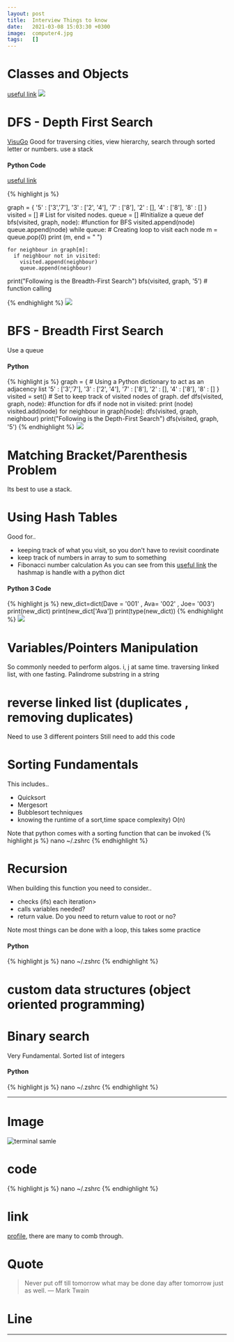 ```yaml
---
layout: post
title:  Interview Things to know
date:   2021-03-08 15:03:30 +0300
image:  computer4.jpg
tags:   []
---
```


# Classes and Objects

[useful link](https://techvidvan.com/tutorials/java-oops-concepts/amp/?epik=dj0yJnU9WVJGNDlqWUlMU0hrTWdNVGdjeHNhdWpONFhwVVJnLWYmcD0wJm49VFczOTdPUnFOanRGdkFTU2NwcEtaUSZ0PUFBQUFBR0FYbG5V)
![]({{site.baseurl}}/img/posts/interview/oop.jpeg)  

# DFS - Depth First Search
[VisuGo]()
Good for traversing cities, view hierarchy, search through sorted letter or numbers. use a stack

#### Python Code
[useful link](https://favtutor.com/blogs/breadth-first-search-python)  

{% highlight js %}

graph = {
  '5' : ['3','7'],
  '3' : ['2', '4'],
  '7' : ['8'],
  '2' : [],
  '4' : ['8'],
  '8' : []
}
visited = [] # List for visited nodes.
queue = []     #Initialize a queue
def bfs(visited, graph, node): #function for BFS
  visited.append(node)
  queue.append(node)
  while queue:          # Creating loop to visit each node
    m = queue.pop(0) 
    print (m, end = " ") 

    for neighbour in graph[m]:
      if neighbour not in visited:
        visited.append(neighbour)
        queue.append(neighbour)
print("Following is the Breadth-First Search")
bfs(visited, graph, '5')    # function calling

{% endhighlight %}
![]({{site.baseurl}}/img/posts/interview/bfs.png)  


# BFS - Breadth First Search
Use a queue
#### Python
{% highlight js %}
graph = { # Using a Python dictionary to act as an adjacency list
  '5' : ['3','7'],
  '3' : ['2', '4'],
  '7' : ['8'],
  '2' : [],
  '4' : ['8'],
  '8' : []
}
visited = set() # Set to keep track of visited nodes of graph.
def dfs(visited, graph, node):  #function for dfs 
    if node not in visited:
        print (node)
        visited.add(node)
        for neighbour in graph[node]:
            dfs(visited, graph, neighbour)
print("Following is the Depth-First Search")
dfs(visited, graph, '5')
{% endhighlight %}
![]({{site.baseurl}}/img/posts/interview/dfs.png)  

# Matching Bracket/Parenthesis Problem
Its best to use a stack.

# Using Hash Tables
Good for..
- keeping track of what you visit, so you don't have to revisit coordinate  
- keep track of numbers in array to sum to something  
- Fibonacci number calculation
As you can see from this [useful link](https://www.edureka.co/blog/hash-tables-and-hashmaps-in-python/) the hashmap is handle with a python dict
#### Python 3 Code
{% highlight js %}
new_dict=dict(Dave = '001' , Ava= '002' , Joe= '003')
print(new_dict)
print(new_dict['Ava'])
print(type(new_dict))
{% endhighlight %}
![]({{site.baseurl}}/img/posts/interview/dict.png)  

# Variables/Pointers Manipulation
So commonly needed to perform algos. i, j at same time. traversing linked list, with one fasting. Palindrome substring in a string
<!-- Python
{% highlight js %}
nano ~/.zshrc
{% endhighlight %} -->

# reverse linked list (duplicates , removing duplicates)
Need to use 3 different pointers
Still need to add this code
<!-- #### Python
{% highlight js %}
.
{% endhighlight %} -->

# Sorting Fundamentals 
This includes.. 
- Quicksort  
- Mergesort  
- Bubblesort techniques  
- knowing the runtime of a sort,time space complexity) O(n)  

Note that python comes with a sorting function that can be invoked
{% highlight js %}
nano ~/.zshrc
{% endhighlight %}

# Recursion
When building this function you need to consider.. 
- checks (ifs) each iteration>  
- calls variables needed?  
- return value. Do you need to return value to root or no?

Note most things can be done with a loop, this takes some practice

#### Python
{% highlight js %}
nano ~/.zshrc
{% endhighlight %}
# custom data structures (object oriented programming)

<!-- #### Python
{% highlight js %}
nano ~/.zshrc
{% endhighlight %} -->

# Binary search
Very Fundamental. Sorted list of integers

#### Python
{% highlight js %}
nano ~/.zshrc
{% endhighlight %}
  


  

   
  

***
# Image
![terminal samle]({{site.baseurl}}/img/posts/terminal.png)

# code
{% highlight js %}
nano ~/.zshrc
{% endhighlight %}

# link
 [profile](https://gist.github.com/hernamesbarbara/1937937), there are many to comb through.


# Quote

> Never put off till tomorrow what may be done day after tomorrow just as well. — Mark Twain


# Line
***
